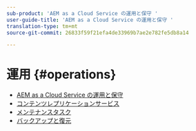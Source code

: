 ```yaml
---
sub-product: 'AEM as a Cloud Service の運用と保守 '
user-guide-title: 'AEM as a Cloud Service の運用と保守 '
translation-type: tm+mt
source-git-commit: 26833f59f21efa4de33969b7ae2e782fe5db8a14

---
```



# 運用 {#operations}

+ [AEM as a Cloud Service の運用と保守 ](/help/operations/home.md)
+ [コンテンツレプリケーションサービス](replication.md)
+ [メンテナンスタスク](maintenance.md)
+ [バックアップと復元](backup.md)

